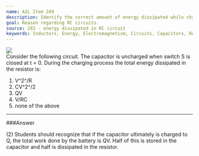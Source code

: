 ```yaml
---
name: A2L Item 249
description: Identify the correct amount of energy dissipated while charging a capacitor.
goal: Reason regarding RC circuits.
source: 283 - energy dissipated in RC circuit
keywords: Inductors, Energy, Electromagnetism, Circuits, Capacitors, Resistance
---
```


<div class="img-right"><img src="/files/Item249_fig1.gif"
/></div>Consider the following circuit. The capacitor is uncharged when
switch S is closed at t = 0. During the charging process the total
energy dissipated in the resistor is:

1. V^2^/R
2. CV^2^/2
3. QV
4. V/RC
5. none of the above



<hr/>

###Answer

(2) Students should recognize that if the capacitor ultimately is
charged to Q, the total work done by the battery is QV. Half of this is
stored in the capacitor and half is dissipated in the resistor.
